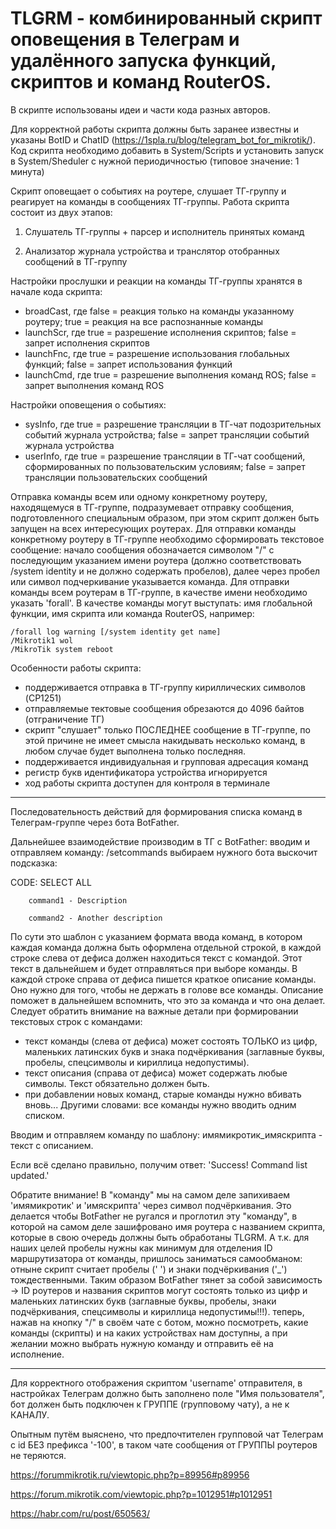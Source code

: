 # TLGRM - комбинированный скрипт оповещения в Телеграм и удалённого запуска функций, скриптов и команд RouterOS.

В скрипте использованы идеи и части кода разных авторов.

Для корректной работы скрипта должны быть заранее известны и указаны BotID и ChatID (https://1spla.ru/blog/telegram_bot_for_mikrotik/).
Код скрипта необходимо добавить в System/Scripts и установить запуск в System/Sheduler с нужной периодичностью (типовое значение: 1 минута)

Скрипт оповещает о событиях на роутере, слушает ТГ-группу и реагирует на команды в сообщениях ТГ-группы. Работа скрипта состоит из двух этапов:

1. Слушатель ТГ-группы + парсер и исполнитель принятых команд

2. Анализатор журнала устройства и транслятор отобранных сообщений в ТГ-группу

Настройки прослушки и реакции на команды ТГ-группы хранятся в начале кода скрипта:

 - broadCast, где false = реакция только на команды указанному роутеру; true = реакция на все распознанные команды
 - launchScr, где true = разрешение исполнения скриптов; false = запрет исполнения скриптов
 - launchFnc, где true = разрешение использования глобальных функций; false = запрет использования функций
 - launchCmd, где true = разрешение выполнения команд ROS; false = запрет выполнения команд ROS

Настройки оповещения о событиях:

 - sysInfo, где true = разрешение трансляции в ТГ-чат подозрительных событий журнала устройства; false = запрет трансляции событий журнала устройства
 - userInfo, где true = разрешение трансляции в ТГ-чат сообщений, сформированных по пользовательским условиям; false = запрет трансляции пользовательских сообщений

Отправка команды всем или одному конкретному роутеру, находящемуся в ТГ-группе, подразумевает отправку сообщения, подготовленного специальным образом, при этом скрипт должен быть запущен на всех интересующих роутерах.
Для отправки команды конкретному роутеру в ТГ-группе необходимо сформировать текстовое сообщение: начало сообщения обозначается символом "/" с последующим указанием имени роутера (должно соответствовать /system identity и не должно содержать пробелов), далее через пробел или символ подчеркивание указывается команда. Для отправки команды всем роутерам в ТГ-группе, в качестве имени необходимо указать 'forall'. В качестве команды могут выступать: имя глобальной функции, имя скрипта или команда RouterOS, например:

    /forall log warning [/system identity get name]
    /Mikrotik1 wol
    /MikroTik system reboot

Особенности работы скрипта:
 - поддерживается отправка в ТГ-группу кириллических символов (CP1251)
 - отправляемые тектовые сообщения обрезаются до 4096 байтов (отграничение ТГ)
 - скрипт "слушает" только ПОСЛЕДНЕЕ сообщение в ТГ-группе, по этой причине не имеет смысла накидывать несколько команд, в любом случае будет выполнена только последняя.
 - поддерживается индивидуальная и групповая адресация команд
 - регистр букв идентификатора устройства игнорируется
 - ход работы скрипта доступен для контроля в терминале

---------------------------------------------------------------------------------------

Последовательность действий для формирования списка команд в Телеграм-группе через бота BotFather.

Дальнейшее взаимодействие производим в ТГ с BotFather:
вводим и отправляем команду: /setcommands
выбираем нужного бота
выскочит подсказка:

CODE: SELECT ALL

        command1 - Description

        command2 - Another description

По сути это шаблон с указанием формата ввода команд, в котором каждая команда должна быть оформлена отдельной строкой, в каждой строке слева от дефиса должен находиться текст с командой.
Этот текст в дальнейшем и будет отправляться при выборе команды. В каждой строке справа от дефиса пишется краткое описание команды. Оно нужно для того, чтобы не держать в голове все команды.
Описание поможет в дальнейшем вспомнить, что это за команда и что она делает.
Следует обратить внимание на важные детали при формировании текстовых строк с командами:
 - текст команды (слева от дефиса) может состоять ТОЛЬКО из цифр, маленьких латинских букв и знака подчёркивания (заглавные буквы, пробелы, спецсимволы и кириллица недопустимы).
 - текст описания (справа от дефиса) может содержать любые символы. Текст обязательно должен быть.
 - при добавлении новых команд, старые команды нужно вбивать вновь... Другими словами: все команды нужно вводить одним списком.

Вводим и отправляем команду по шаблону: имямикротик_имяскрипта - текст с описанием.

Если всё сделано правильно, получим ответ: 'Success! Command list updated.'

Обратите внимание! В "команду" мы на самом деле запихиваем 'имямикротик' и 'имяскрипта' через символ подчёркивания. Это делается чтобы BotFather не ругался и проглотил эту "команду", в которой на самом деле зашифровано имя роутера с названием скрипта, которые в свою очередь должны быть обработаны TLGRM. А т.к. для наших целей пробелы нужны как минимум для отделения ID маршрутизатора от команды, пришлось заниматься самообманом: отныне скрипт считает пробелы (' ') и знаки подчёркивания ('_') тождественными. Таким образом BotFather тянет за собой зависимость -> ID роутеров и названия скриптов могут состоять только из цифр и маленьких латинских букв (заглавные буквы, пробелы, знаки подчёркивания, спецсимволы и кириллица недопустимы!!!).
теперь, нажав на кнопку "/" в своём чате с ботом, можно посмотреть, какие команды (скрипты) и на каких устройствах нам доступны, а при желании можно выбрать нужную команду и отправить её на исполнение.

---------------------------------------------------------------------------------------

Для корректного отображения скриптом 'username' отправителя, в настройках Телеграм должно быть заполнено поле "Имя пользователя", бот должен быть подключен к ГРУППЕ (групповому чату), а не к КАНАЛУ.

Опытным путём выяснено, что предпочтителен групповой чат Телеграм с id БЕЗ префикса '-100', в таком чате сообщения от ГРУППЫ роутеров не теряются.

https://forummikrotik.ru/viewtopic.php?p=89956#p89956

https://forum.mikrotik.com/viewtopic.php?p=1012951#p1012951

https://habr.com/ru/post/650563/
